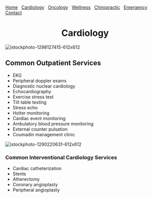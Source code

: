 [comment]: # (Undre Stoker, CSCI 497, 20 Feb 2022, LPG Website) 

[Home](https://undrestoker.github.io/LPG-Systems/) &nbsp;   [Cardiology](https://undrestoker.github.io/Cardiology/) &nbsp;   [Oncology](https://undrestoker.github.io/Oncology/) &nbsp;   [Wellness](https://undrestoker.github.io/Wellness/) &nbsp;   [Chiropractic](https://undrestoker.github.io/Chiropractic/) &nbsp;   [Emergency](https://undrestoker.github.io/Emergency/) &nbsp;  [Contact](https://undrestoker.github.io/Contact/)

<h1 align="center"> Cardiology </h1>

![istockphoto-1298127415-612x612](https://user-images.githubusercontent.com/91627769/154852698-b1749c0d-ee51-4eb6-9dbc-df8974c437e9.jpeg)

## Common Outpatient Services

- EKG
- Peripheral doppler exams
- Diagnostic nuclear cardiology
- Echocardiography
- Exercise stress test
- Tilt table testing
- Stress echo
- Holter monitoring
- Cardiac event monitoring
- Ambulatory blood pressure monitoring
- External counter pulsation
- Coumadin management clinic

![istockphoto-1290220631-612x612](https://user-images.githubusercontent.com/91627769/154852720-6f53d2b7-35dd-47f0-adce-a9e94dd6ef12.jpeg)

### Common Interventional Cardiology Services

- Cardiac catheterization
- Stents
- Atherectomy
- Coronary angioplasty
- Peripheral angioplasty

